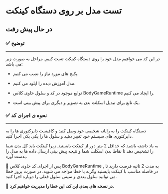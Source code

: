 # تست مدل بر روی دستگاه کینکت
## در حال پیش رفت



 ### ✅ توضیح
----


 در این کد می خواهیم مدل خود را روی دستگاه کینکت تست کنیم.
مراحل به صورت زیر می باشد:



 - پکیج های مورد نیاز را نصب می کنیم.

 - مدل آموزش دیده را اپلود می کنیم.

 - توابع موجود در کد و سلول حاوی کلاس BodyGameRuntime را ایجاد می کنیم.

 - یک تابع برای تبدیل اسکلت بدن به تصویر و دیگری برای پیش بینی است.
 
 
 
 ### ✅ نحوه ی اجرای کد

---

 دستگاه کینکت را به رایانه شخصی خود وصل کنید و کافیست دایرکتوری ها را به دایرکتوری های سیستم خود تغییر دهید و سلول ها را یکی یکی اجرا کنید.


 به یاد داشته باشید که حداقل 2 متر دور از کینکت بایستید.  زیرا کینکت باید کل بدن شما را تشخیص دهد تا نقاط بدن اسکلت شما و نتیجه پیش بینی ارسال داده ها به مدل را بدست آورد.



 📌 پس از اجرای کد حاوی کلاس BodyGameRuntime , به مدت 2 ثانیه فرصت دارید تا در فاصله مناسب با کینکت بایستید وگرنه با خطا مواجه می شوید.  در صورت بروز خطا می توانید سلول بعدی و سپس سلول فعلی را دوباره اجرا کنید.


 📌 <b> در نسخه های بعدی این کد، این خطا را مدیریت خواهیم کرد.  </b>
